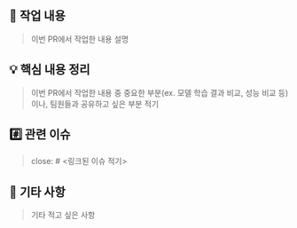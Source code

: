 ## 📝 작업 내용
> 이번 PR에서 작업한 내용 설명

## 💡 핵심 내용 정리
> 이번 PR에서 작업한 내용 중 중요한 부분(ex. 모델 학습 결과 비교, 성능 비교 등)이나, 팀원들과 공유하고 싶은 부분 적기

## #️⃣ 관련 이슈
> close: # <링크된 이슈 적기>

## 🔔 기타 사항
> 기타 적고 싶은 사항
